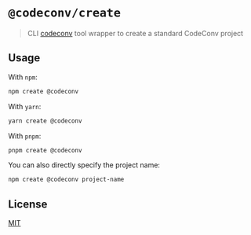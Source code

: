 # `@codeconv/create`

> CLI [codeconv](../cli/README.md) tool wrapper to create a standard CodeConv project

## Usage

With `npm`:

```bash
npm create @codeconv
```

With `yarn`:

```bash
yarn create @codeconv
```

With `pnpm`:

```bash
pnpm create @codeconv
```

You can also directly specify the project name:

```bash
npm create @codeconv project-name
```

## License

[MIT](LICENSE)
